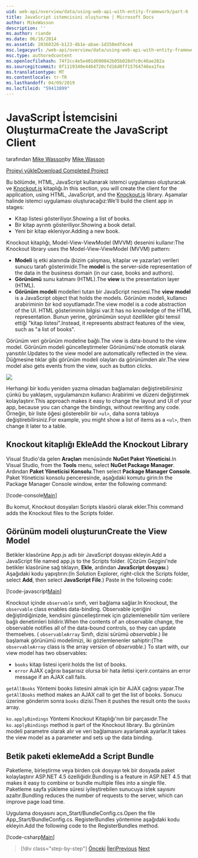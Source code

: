 ```yaml
---
uid: web-api/overview/data/using-web-api-with-entity-framework/part-6
title: JavaScript istemcisini oluşturma | Microsoft Docs
author: MikeWasson
description: ''
ms.author: riande
ms.date: 06/16/2014
ms.assetid: 20360326-b123-4b1e-abae-1d350edf4ce4
msc.legacyurl: /web-api/overview/data/using-web-api-with-entity-framework/part-6
msc.type: authoredcontent
ms.openlocfilehash: 74f2cc4e5e401d690042b05b028dfc0c46ae282a
ms.sourcegitcommit: 0f1119340e4464720cfd16d0ff15764746ea1fea
ms.translationtype: MT
ms.contentlocale: tr-TR
ms.lasthandoff: 04/09/2019
ms.locfileid: "59413899"
---
```

# <a name="create-the-javascript-client"></a><span data-ttu-id="cbee2-102">JavaScript İstemcisini Oluşturma</span><span class="sxs-lookup"><span data-stu-id="cbee2-102">Create the JavaScript Client</span></span>

<span data-ttu-id="cbee2-103">tarafından [Mike Wasson](https://github.com/MikeWasson)</span><span class="sxs-lookup"><span data-stu-id="cbee2-103">by [Mike Wasson](https://github.com/MikeWasson)</span></span>

[<span data-ttu-id="cbee2-104">Projeyi yükle</span><span class="sxs-lookup"><span data-stu-id="cbee2-104">Download Completed Project</span></span>](https://github.com/MikeWasson/BookService)

<span data-ttu-id="cbee2-105">Bu bölümde, HTML, JavaScript kullanarak istemci uygulaması oluşturacak ve [Knockout.js](http://knockoutjs.com/) kitaplığı.</span><span class="sxs-lookup"><span data-stu-id="cbee2-105">In this section, you will create the client for the application, using HTML, JavaScript, and the [Knockout.js](http://knockoutjs.com/) library.</span></span> <span data-ttu-id="cbee2-106">Aşamalar halinde istemci uygulaması oluşturacağız:</span><span class="sxs-lookup"><span data-stu-id="cbee2-106">We'll build the client app in stages:</span></span>

- <span data-ttu-id="cbee2-107">Kitap listesi gösteriliyor.</span><span class="sxs-lookup"><span data-stu-id="cbee2-107">Showing a list of books.</span></span>
- <span data-ttu-id="cbee2-108">Bir kitap ayrıntı gösteriliyor.</span><span class="sxs-lookup"><span data-stu-id="cbee2-108">Showing a book detail.</span></span>
- <span data-ttu-id="cbee2-109">Yeni bir kitap ekleniyor.</span><span class="sxs-lookup"><span data-stu-id="cbee2-109">Adding a new book.</span></span>

<span data-ttu-id="cbee2-110">Knockout kitaplığı, Model-View-ViewModel (MVVM) desenini kullanır:</span><span class="sxs-lookup"><span data-stu-id="cbee2-110">The Knockout library uses the Model-View-ViewModel (MVVM) pattern:</span></span>

- <span data-ttu-id="cbee2-111">**Modeli** iş etki alanında (bizim çalışması, kitaplar ve yazarlar) verileri sunucu tarafı gösterimidir.</span><span class="sxs-lookup"><span data-stu-id="cbee2-111">The **model** is the server-side representation of the data in the business domain (in our case, books and authors).</span></span>
- <span data-ttu-id="cbee2-112">**Görünümü** sunu katmanı (HTML).</span><span class="sxs-lookup"><span data-stu-id="cbee2-112">The **view** is the presentation layer (HTML).</span></span>
- <span data-ttu-id="cbee2-113">**Görünüm modeli** modelleri tutan bir JavaScript nesnesi.</span><span class="sxs-lookup"><span data-stu-id="cbee2-113">The **view model** is a JavaScript object that holds the models.</span></span> <span data-ttu-id="cbee2-114">Görünüm modeli, kullanıcı arabiriminin bir kod soyutlamadır.</span><span class="sxs-lookup"><span data-stu-id="cbee2-114">The view model is a code abstraction of the UI.</span></span> <span data-ttu-id="cbee2-115">HTML gösteriminin bilgisi var.</span><span class="sxs-lookup"><span data-stu-id="cbee2-115">It has no knowledge of the HTML representation.</span></span> <span data-ttu-id="cbee2-116">Bunun yerine, görünümün soyut özellikler gibi temsil ettiği &quot;kitap listesi&quot;.</span><span class="sxs-lookup"><span data-stu-id="cbee2-116">Instead, it represents abstract features of the view, such as &quot;a list of books&quot;.</span></span>

<span data-ttu-id="cbee2-117">Görünüm veri görünüm modeline bağlı.</span><span class="sxs-lookup"><span data-stu-id="cbee2-117">The view is data-bound to the view model.</span></span> <span data-ttu-id="cbee2-118">Görünüm modeli güncelleştirmeler Görünümü'nde otomatik olarak yansıtılır.</span><span class="sxs-lookup"><span data-stu-id="cbee2-118">Updates to the view model are automatically reflected in the view.</span></span> <span data-ttu-id="cbee2-119">Düğmesine tıklar gibi görünüm modeli olayları da görünümden alır.</span><span class="sxs-lookup"><span data-stu-id="cbee2-119">The view model also gets events from the view, such as button clicks.</span></span>

![](part-6/_static/image1.png)

<span data-ttu-id="cbee2-120">Herhangi bir kodu yeniden yazma olmadan bağlamaları değiştirebilirsiniz çünkü bu yaklaşım, uygulamanızın kullanıcı Arabirimi ve düzeni değiştirmek kolaylaştırır.</span><span class="sxs-lookup"><span data-stu-id="cbee2-120">This approach makes it easy to change the layout and UI of your app, because you can change the bindings, without rewriting any code.</span></span> <span data-ttu-id="cbee2-121">Örneğin, bir liste öğesi gösterebilir bir `<ul>`, daha sonra tabloya değiştirebilirsiniz.</span><span class="sxs-lookup"><span data-stu-id="cbee2-121">For example, you might show a list of items as a `<ul>`, then change it later to a table.</span></span>

## <a name="add-the-knockout-library"></a><span data-ttu-id="cbee2-122">Knockout kitaplığı Ekle</span><span class="sxs-lookup"><span data-stu-id="cbee2-122">Add the Knockout Library</span></span>

<span data-ttu-id="cbee2-123">Visual Studio'da gelen **Araçları** menüsünde **NuGet Paket Yöneticisi**.</span><span class="sxs-lookup"><span data-stu-id="cbee2-123">In Visual Studio, from the **Tools** menu, select **NuGet Package Manager**.</span></span> <span data-ttu-id="cbee2-124">Ardından **Paket Yöneticisi Konsolu**.</span><span class="sxs-lookup"><span data-stu-id="cbee2-124">Then select **Package Manager Console**.</span></span> <span data-ttu-id="cbee2-125">Paket Yöneticisi konsolu penceresinde, aşağıdaki komutu girin:</span><span class="sxs-lookup"><span data-stu-id="cbee2-125">In the Package Manager Console window, enter the following command:</span></span>

[!code-console[Main](part-6/samples/sample1.cmd)]

<span data-ttu-id="cbee2-126">Bu komut, Knockout dosyaları Scripts klasörü olarak ekler.</span><span class="sxs-lookup"><span data-stu-id="cbee2-126">This command adds the Knockout files to the Scripts folder.</span></span>

## <a name="create-the-view-model"></a><span data-ttu-id="cbee2-127">Görünüm modeli oluşturun</span><span class="sxs-lookup"><span data-stu-id="cbee2-127">Create the View Model</span></span>

<span data-ttu-id="cbee2-128">Betikler klasörüne App.js adlı bir JavaScript dosyası ekleyin.</span><span class="sxs-lookup"><span data-stu-id="cbee2-128">Add a JavaScript file named app.js to the Scripts folder.</span></span> <span data-ttu-id="cbee2-129">(Çözüm Gezgini'nde betikler klasörüne sağ tıklayın, **Ekle**, ardından **JavaScript dosyası**.) Aşağıdaki kodu yapıştırın:</span><span class="sxs-lookup"><span data-stu-id="cbee2-129">(In Solution Explorer, right-click the Scripts folder, select **Add**, then select **JavaScript File**.) Paste in the following code:</span></span>

[!code-javascript[Main](part-6/samples/sample2.js)]

<span data-ttu-id="cbee2-130">Knockout içinde `observable` sınıfı, veri bağlama sağlar.</span><span class="sxs-lookup"><span data-stu-id="cbee2-130">In Knockout, the `observable` class enables data-binding.</span></span> <span data-ttu-id="cbee2-131">Observable içeriğini değiştirdiğinizde, kendisini güncelleştirmek için gözlemlenebilir tüm verilere bağlı denetimleri bildirir.</span><span class="sxs-lookup"><span data-stu-id="cbee2-131">When the contents of an observable change, the observable notifies all of the data-bound controls, so they can update themselves.</span></span> <span data-ttu-id="cbee2-132">( `observableArray` Sınıfı, dizisi sürümü *observable*.) İle başlamak görünümü modelimizi, iki gözlemlenenler sahiptir:</span><span class="sxs-lookup"><span data-stu-id="cbee2-132">(The `observableArray` class is the array version of *observable*.) To start with, our view model has two observables:</span></span>

- `books` <span data-ttu-id="cbee2-133">kitap listesi içerir.</span><span class="sxs-lookup"><span data-stu-id="cbee2-133">holds the list of books.</span></span>
- `error` <span data-ttu-id="cbee2-134">AJAX çağrısı başarısız olursa bir hata iletisi içerir.</span><span class="sxs-lookup"><span data-stu-id="cbee2-134">contains an error message if an AJAX call fails.</span></span>

<span data-ttu-id="cbee2-135">`getAllBooks` Yöntemi books listesini almak için bir AJAX çağrısı yapar.</span><span class="sxs-lookup"><span data-stu-id="cbee2-135">The `getAllBooks` method makes an AJAX call to get the list of books.</span></span> <span data-ttu-id="cbee2-136">Sonucu üzerine gönderim sonra `books` dizisi.</span><span class="sxs-lookup"><span data-stu-id="cbee2-136">Then it pushes the result onto the `books` array.</span></span>

<span data-ttu-id="cbee2-137">`ko.applyBindings` Yöntemi Knockout Kitaplığı'nın bir parçasıdır.</span><span class="sxs-lookup"><span data-stu-id="cbee2-137">The `ko.applyBindings` method is part of the Knockout library.</span></span> <span data-ttu-id="cbee2-138">Bu görünüm modeli parametre olarak alır ve veri bağlamasını ayarlamak ayarlar.</span><span class="sxs-lookup"><span data-stu-id="cbee2-138">It takes the view model as a parameter and sets up the data binding.</span></span>

## <a name="add-a-script-bundle"></a><span data-ttu-id="cbee2-139">Betik paketi ekleme</span><span class="sxs-lookup"><span data-stu-id="cbee2-139">Add a Script Bundle</span></span>

<span data-ttu-id="cbee2-140">Paketleme, birleştirme veya birden çok dosyayı tek bir dosyada paket kolaylaştırır ASP.NET 4.5 özelliğidir.</span><span class="sxs-lookup"><span data-stu-id="cbee2-140">Bundling is a feature in ASP.NET 4.5 that makes it easy to combine or bundle multiple files into a single file.</span></span> <span data-ttu-id="cbee2-141">Paketleme sayfa yükleme süresi iyileştirebilen sunucuya istek sayısını azaltır.</span><span class="sxs-lookup"><span data-stu-id="cbee2-141">Bundling reduces the number of requests to the server, which can improve page load time.</span></span>

<span data-ttu-id="cbee2-142">Uygulama dosyasını açın\_Start/BundleConfig.cs.</span><span class="sxs-lookup"><span data-stu-id="cbee2-142">Open the file App\_Start/BundleConfig.cs.</span></span> <span data-ttu-id="cbee2-143">RegisterBundles yöntemine aşağıdaki kodu ekleyin.</span><span class="sxs-lookup"><span data-stu-id="cbee2-143">Add the following code to the RegisterBundles method.</span></span>

[!code-csharp[Main](part-6/samples/sample3.cs)]

> [!div class="step-by-step"]
> <span data-ttu-id="cbee2-144">[Önceki](part-5.md)
> [İleri](part-7.md)</span><span class="sxs-lookup"><span data-stu-id="cbee2-144">[Previous](part-5.md)
[Next](part-7.md)</span></span>
